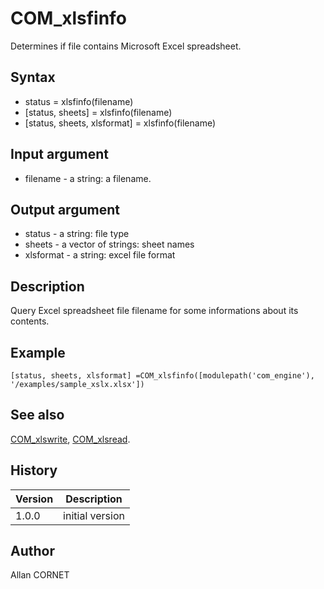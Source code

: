 

# COM_xlsfinfo

Determines if file contains Microsoft Excel spreadsheet.

## Syntax

- status = xlsfinfo(filename)
- [status, sheets] = xlsfinfo(filename)
- [status, sheets, xlsformat] = xlsfinfo(filename)

## Input argument

 - filename - a string: a filename.

## Output argument

 - status - a string: file type
 - sheets - a vector of strings: sheet names
 - xlsformat - a string: excel file format

## Description


  <p>Query Excel spreadsheet file filename for some informations about its contents.</p>


## Example

```Nelson
[status, sheets, xlsformat] =COM_xlsfinfo([modulepath('com_engine'), '/examples/sample_xslx.xlsx'])
```

## See also

[COM_xlswrite](COM_xlswrite.md), [COM_xlsread](COM_xlsread.md).
## History

|Version|Description|
|------|------|
|1.0.0|initial version|


## Author

Allan CORNET




